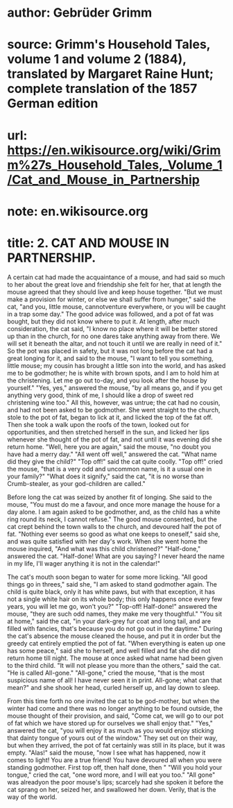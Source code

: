 # author: Gebrüder Grimm
# source: Grimm's Household Tales, volume 1 and volume 2 (1884), translated by Margaret Raine Hunt; complete translation of the 1857 German edition
# url: https://en.wikisource.org/wiki/Grimm%27s_Household_Tales,_Volume_1/Cat_and_Mouse_in_Partnership
# note: en.wikisource.org
# title: 2. CAT AND MOUSE IN PARTNERSHIP. 

A certain cat had made the acquaintance of a mouse, and had said so much to her about the great love and friendship she felt for her, that at length the mouse agreed that they should live and keep house together. "But we must make a provision for winter, or else we shall suffer from hunger," said the cat, "and you, little mouse, cannot ​venture everywhere, or you will be caught in a trap some day." The good advice was followed, and a pot of fat was bought, but they did not know where to put it. At length, after much consideration, the cat said, "I know no place where it will be better stored up than in the church, for no one dares take anything away from there. We will set it beneath the altar, and not touch it until we are really in need of it." So the pot was placed in safety, but it was not long before the cat had a great longing for it, and said to the mouse, "I want to tell you something, little mouse; my cousin has brought a little son into the world, and has asked me to be godmother; he is white with brown spots, and I am to hold him at the christening. Let me go out to-day, and you look after the house by yourself." "Yes, yes," answered the mouse, "by all means go, and if you get anything very good, think of me, I should like a drop of sweet red christening wine too." All this, however, was untrue; the cat had no cousin, and had not been asked to be godmother. She went straight to the church, stole to the pot of fat, began to lick at it, and licked the top of the fat off. Then she took a walk upon the roofs of the town, looked out for opportunities, and then stretched herself in the sun, and licked her lips whenever she thought of the pot of fat, and not until it was evening did she return home. "Well, here you are again," said the mouse, "no doubt you have had a merry day." "All went off well," answered the cat. "What name did they give the child?" "Top off!" said the cat quite coolly. "Top off!" cried the mouse, "that is a very odd and uncommon name, is it a usual one in your family?" "What does it signify," said the cat, "it is no worse than Crumb-stealer, as your god-children are called." 

Before long the cat was seized by another fit of longing. She said to the mouse, "You must do me a favour, and once more manage the house for a day alone. I am again asked to be godmother, and, as the child has a white ring round its neck, I cannot refuse." The good mouse consented, but the cat crept behind the town walls to the church, and devoured half the pot of fat. "Nothing ever seems so good as what one keeps to oneself," said she, and was quite satisfied with her day's work. When she went ​home the mouse inquired, "And what was this child christened?" "Half-done," answered the cat. "Half-done! What are you saying? I never heard the name in my life, I'll wager anything it is not in the calendar!" 

The cat's mouth soon began to water for some more licking. "All good things go in threes," said she, "I am asked to stand godmother again. The child is quite black, only it has white paws, but with that exception, it has not a single white hair on its whole body; this only happens once every few years, you will let me go, won't you?" "Top-off! Half-done!" answered the mouse, "they are such odd names, they make me very thoughtful." "You sit at home," said the cat, "in your dark-grey fur coat and long tail, and are filled with fancies, that's because you do not go out in the daytime." During the cat's absence the mouse cleaned the house, and put it in order but the greedy cat entirely emptied the pot of fat. "When everything is eaten up one has some peace," said she to herself, and well filled and fat she did not return home till night. The mouse at once asked what name had been given to the third child. "It will not please you more than the others," said the cat. "He is called All-gone." "All-gone," cried the mouse, "that is the most suspicious name of all! I have never seen it in print. All-gone; what can that mean?" and she shook her head, curled herself up, and lay down to sleep. 

From this time forth no one invited the cat to be god-mother, but when the winter had come and there was no longer anything to be found outside, the mouse thought of their provision, and said, "Come cat, we will go to our pot of fat which we have stored up for ourselves we shall enjoy that." "Yes," answered the cat, "you will enjoy it as much as you would enjoy sticking that dainty tongue of yours out of the window." They set out on their way, but when they arrived, the pot of fat certainly was still in its place, but it was empty. "Alas!" said the mouse, "now I see what has happened, now it comes to light! You are a true friend! You have devoured all when you were standing godmother. First top off, then half done, then " "Will you hold your tongue," cried the cat, "one word more, and I will eat you too." "All gone" was already ​on the poor mouse's lips; scarcely had she spoken it before the cat sprang on her, seized her, and swallowed her down. Verily, that is the way of the world. 


